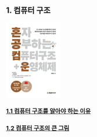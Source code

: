 ## 1. 컴퓨터 구조

<p style="width: 100%; align: center;">
  <img src="../images/혼공컴운.jpg" style="width: 30%; margin: 0 auto;" />
</p>

### [1.1 컴퓨터 구조를 알아야 하는 이유](./1.1%20%EC%BB%B4%ED%93%A8%ED%84%B0%20%EA%B5%AC%EC%A1%B0%EB%A5%BC%20%EC%95%8C%EC%95%84%EC%95%BC%20%ED%95%98%EB%8A%94%20%EC%9D%B4%EC%9C%A0.md)

### [1.2 컴퓨터 구조의 큰 그림](./1.2%20%EC%BB%B4%ED%93%A8%ED%84%B0%20%EA%B5%AC%EC%A1%B0%EC%9D%98%20%ED%81%B0%20%EA%B7%B8%EB%A6%BC.md)
